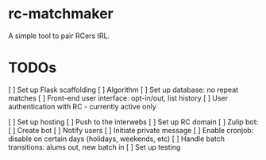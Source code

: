 # rc-matchmaker
A simple tool to pair RCers IRL.

# TODOs
[ ] Set up Flask scaffolding
[ ] Algorithm
[ ] Set up database: no repeat matches
[ ] Front-end user interface: opt-in/out, list history
[ ] User authentication with RC - currently active only

[ ] Set up hosting
    [ ] Push to the interwebs
    [ ] Set up RC domain
[ ] Zulip bot:
    [ ] Create bot
    [ ] Notify users
    [ ] Initiate private message
[ ] Enable cronjob: disable on certain days (holidays, weekends, etc)
[ ] Handle batch transitions: alums out, new batch in
[ ] Set up testing
